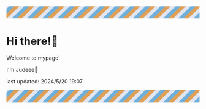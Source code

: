 <!-- Header image -->
<img src="./pokemon/pokemon_20.png" width="1000">

# Hi there!👋

Welcome to mypage!

I'm Judeee🐷

last updated: 2024/5/20 19:07

<!-- Footer image -->
<img src="./pokemon/pokemon_20.png" width="1000">
